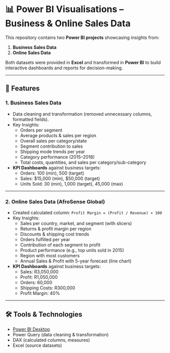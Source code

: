 # 📊 Power BI Visualisations – Business & Online Sales Data  

This repository contains two **Power BI projects** showcasing insights from:  
1. **Business Sales Data**  
2. **Online Sales Data**  

Both datasets were provided in **Excel** and transformed in **Power BI** to build interactive dashboards and reports for decision-making.  

---

## 🚀 Features  

### 1. Business Sales Data  
- Data cleaning and transformation (removed unnecessary columns, formatted fields).  
- Key Insights:  
  - Orders per segment  
  - Average products & sales per region  
  - Overall sales per category/state  
  - Segment contribution to sales  
  - Shipping mode trends per year  
  - Category performance (2015–2018)  
  - Total costs, quantities, and sales per category/sub-category  
- **KPI Dashboards** against business targets:  
  - Orders: 100 (min), 500 (target)  
  - Sales: $15,000 (min), $50,000 (target)  
  - Units Sold: 30 (min), 1,000 (target), 45,000 (max)  

---

### 2. Online Sales Data (AfroSense Global)  
- Created calculated column: `Profit Margin = (Profit / Revenue) × 100`  
- Key Insights:  
  - Sales per country, market, and segment (with slicers)  
  - Returns & profit margin per region  
  - Discounts & shipping cost trends  
  - Orders fulfilled per year  
  - Contribution of each segment to profit  
  - Product performance (e.g., top units sold in 2015)  
  - Region with most customers  
  - Annual Sales & Profit with 5-year forecast (line chart)  
- **KPI Dashboards** against business targets:  
  - Sales: R3,050,000  
  - Profit: R1,050,000  
  - Orders: 60,000  
  - Shipping Costs: R300,000  
  - Profit Margin: 40%  

---

## 🛠️ Tools & Technologies  
- [Power BI Desktop](https://powerbi.microsoft.com/desktop/)  
- Power Query (data cleaning & transformation)  
- DAX (calculated columns, measures)  
- Excel (source datasets)  



